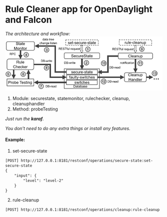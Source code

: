 # Rule Cleaner app for OpenDaylight and Falcon

*The architecture and workflow:*
![architecture][1]

1. Module: securestate, statemonitor, rulechecker, cleanup, cleanuphandler
2. Method: probeTesting

*Just run the **karaf**.*

*You don't need to do any extra things or install any features.*


#### Example: 

1. set-secure-state
```
[POST] http://127.0.0.1:8181/restconf/operations/secure-state:set-secure-state
{
    "input": {
        "level": "level-2"
    }
}
```
2. rule-cleanup
```
[POST] http://127.0.0.1:8181/restconf/operations/cleanup:rule-cleanup
```

[1]: workflow.png